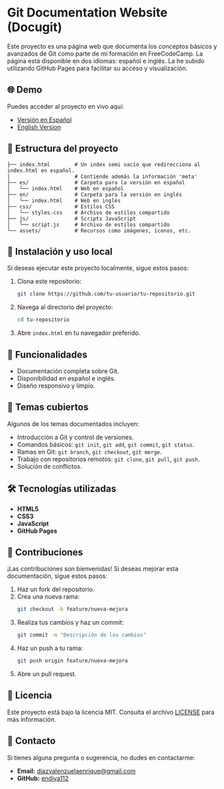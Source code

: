 # Git Documentation Website (Docugit)

Este proyecto es una página web que documenta los conceptos básicos y avanzados de Git como parte de mi formación en FreeCodeCamp. La página está disponible en dos idiomas: español e inglés. La he subido utilizando GitHub Pages para facilitar su acceso y visualización.

## 🌐 Demo
Puedes acceder al proyecto en vivo aquí:
- [Versión en Español](https://endiva112.github.io/docugit/es/)
- [English Version](https://endiva112.github.io/docugit/en/)

## 📁 Estructura del proyecto
```
├── index.html        # Un index semi vacío que redirecciona al index.html en español.
│                     # Contiende además la información 'meta'
├── es/               # Carpeta para la versión en español
│   └── index.html    # Web en español
├── en/               # Carpeta para la versión en inglés
│   └── index.html    # Web en inglés
├── css/              # Estilos CSS
│   └── styles.css    # Archivo de estilos compartido
├── js/               # Scripts JavaScript
│   └── script.js     # Archivo de estilos compartido
└── assets/           # Recursos como imágenes, íconos, etc.
```

## 🚀 Instalación y uso local

Si deseas ejecutar este proyecto localmente, sigue estos pasos:

1. Clona este repositorio:
   ```bash
   git clone https://github.com/tu-usuario/tu-repositorio.git
   ```

2. Navega al directorio del proyecto:
   ```bash
   cd tu-repositorio
   ```

3. Abre `index.html` en tu navegador preferido.

## 🌟 Funcionalidades
- Documentación completa sobre Git.
- Disponibilidad en español e inglés.
- Diseño responsivo y limpio.

## 📜 Temas cubiertos
Algunos de los temas documentados incluyen:
- Introducción a Git y control de versiones.
- Comandos básicos: `git init`, `git add`, `git commit`, `git status`.
- Ramas en Git: `git branch`, `git checkout`, `git merge`.
- Trabajo con repositorios remotos: `git clone`, `git pull`, `git push`.
- Solución de conflictos.

## 🛠️ Tecnologías utilizadas
- **HTML5**
- **CSS3**
- **JavaScript**
- **GitHub Pages**

## 🤝 Contribuciones
¡Las contribuciones son bienvenidas! Si deseas mejorar esta documentación, sigue estos pasos:

1. Haz un fork del repositorio.
2. Crea una nueva rama:
   ```bash
   git checkout -b feature/nueva-mejora
   ```
3. Realiza tus cambios y haz un commit:
   ```bash
   git commit -m "Descripción de los cambios"
   ```
4. Haz un push a tu rama:
   ```bash
   git push origin feature/nueva-mejora
   ```
5. Abre un pull request.

## 📄 Licencia
Este proyecto está bajo la licencia MIT. Consulta el archivo [LICENSE](LICENSE) para más información.

## 📧 Contacto
Si tienes alguna pregunta o sugerencia, no dudes en contactarme:
- **Email:** diazvalenzuelaenrique@gmail.com
- **GitHub:** [endiva112](https://github.com/endiva112)
